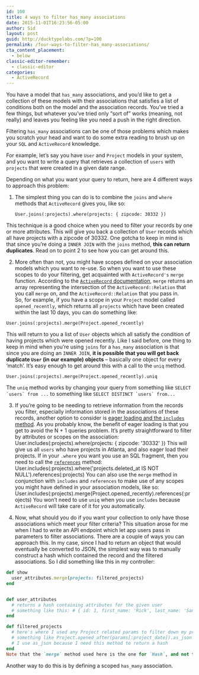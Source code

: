 ```yaml
---
id: 100
title: 4 ways to filter has_many associations
date: 2015-11-01T16:23:56-05:00
author: Sid
layout: post
guid: http://ducktypelabs.com/?p=100
permalink: /four-ways-to-filter-has_many-associations/
cta_content_placement:
  - below
classic-editor-remember:
  - classic-editor
categories:
  - ActiveRecord
---
```

You have a model that `has_many` associations, and you&#8217;d like to get a collection of these models with their associations that satisfies a list of conditions both on the model and the association records. You&#8217;ve tried a few things, but whatever you&#8217;ve tried only &#8220;sort of&#8221; works (meaning, not really) and leaves you feeling like you need a push in the right direction.

Filtering `has_many` associations can be one of those problems which makes you scratch your head and want to do some extra reading to brush up on your `SQL` and `ActiveRecord` knowledge.

For example, let&#8217;s say you have `User` and `Project` models in your system, and you want to write a query that retrieves a collection of `users` with `projects` that were created in a given date range.

Depending on what you want your query to return, here are 4 different ways to approach this problem:

  1. The simplest thing you can do is to combine the `joins` and `where` methods that `ActiveRecord` gives you, like so:
    
        ```
        User.joins(:projects).where(projects: { zipcode: 30332 })
        ```
 This technique is a good choice when you need to filter your records by one or more attributes. This will give you back a collection of `User` records which all have projects with a zipcode of 30332.
 One gotcha to keep in mind is that since you&#8217;re doing a `INNER JOIN` with the `joins` method, **this can return duplicates**. Read on to point 2 to see how you can get around this.

  2. More often than not, you might have scopes defined on your association models which you want to re-use. So when you want to use these scopes to do your filtering, get acquainted with `ActiveRecord's` `merge` function. According to the [`ActiveRecord` documentation](http://apidock.com/rails/ActiveRecord/SpawnMethods/merge), `merge` returns an array representing the intersection of the `ActiveRecord::Relation` that you call `merge` on, and the `ActiveRecord::Relation` that you pass in.  
 So, for example, if you have a scope in your `Project` model called `opened_recently`, which returns all `projects` which have been created within the last 10 days, you can do something like:
  ```
  User.joins(:projects).merge(Project.opened_recently)
  ```
 This will return to you a list of `User` objects which all satisfy the condition of having projects which were opened recently.
 Like I said before, one thing to keep in mind when you&#8217;re using `joins` for a `has_many` association is that since you are doing an `INNER JOIN`, **it is possible that you will get back duplicate `User` (in our example) objects** &#8211; basically one object for every &#8216;match&#8217;. 
 It&#8217;s easy enough to get around this with a call to the `uniq` method.
 ```
 User.joins(:projects).merge(Project.opened_recently).uniq
 ```
 The `uniq` method works by changing your query from something like ``SELECT `users` from ...`` to something like ``SELECT DISTINCT `users` from...``

  3. If you&#8217;re going to be needing to retrieve information from the records you filter, especially information stored in the associations of these records, another option to consider is [eager loading and the `includes` method](http://guides.rubyonrails.org/active_record_querying.html#eager-loading-associations). As you probably know, the benefit of eager loading is that you get to avoid the N + 1 queries problem.
 It&#8217;s pretty straightforward to filter by attributes or scopes on the association:
     User.includes(:projects).where(projects: { zipcode: '30332' })
 This will give us all `users` who have projects in Atlanta, and also eager load their projects.
 If in your `.where` you want you use an SQL fragment, then you need to call the [`references`](http://apidock.com/rails/ActiveRecord/QueryMethods/references) method:
     User.includes(:projects).where('projects.deleted_at IS NOT NULL').references(:projects)
 You can also use the `merge` method in conjunction with `includes` and `references` to make use of any scopes you might have defined in your association models, like so:
     User.includes(:projects).merge(Project.opened_recently).references(:projects)
 You won&#8217;t need to use `uniq` when you use `includes` because `ActiveRecord` will take care of it for you automatically.

  4. Now, what should you do if you want your collection to only have those associations which meet your filter criteria? This situation arose for me when I had to write an API endpoint which let app users pass in parameters to filter associations. There are a couple of ways you can approach this. In my case, since I had to return an object that would eventually be converted to JSON, the simplest way was to manually construct a hash which contained the record and the filtered associations.
 So I did something like this in my controller:

 ```ruby
 def show 
   user_attributes.merge(projects: filtered_projects) 
 end
 
 
 def user_attributes 
   # returns a hash containing attributes for the given user 
   # something like this: # { id: 1, first_name: 'Rick', last_name: 'Sanchez' } 
 end
 
 def filtered_projects 
   # here's where I used any Project related params to filter down my projects 
   # something like Project.opened_after(params[:project_date]).as_json 
   # I use as_json because I need this method to return a hash 
 end
 Note that the `merge` method used here is the one for `Hash`, and not the `ActiveRecord` method. You should be able to extend this to return multiple users as well.
 ```
 Another way to do this is by defining a scoped `has_many` association.
